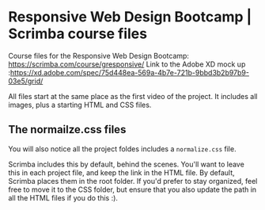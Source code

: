 # Responsive Web Design Bootcamp | Scrimba course files
Course files for the Responsive Web Design Bootcamp: https://scrimba.com/course/gresponsive/
Link to the Adobe XD mock up :https://xd.adobe.com/spec/75d448ea-569a-4b7e-721b-9bbd3b2b97b9-03e5/grid/

All files start at the same place as the first video of the project. It includes all images, plus a starting HTML and CSS files.

## The normailze.css files
You will also notice all the project foldes includes a `normalize.css` file. 

Scrimba includes this by default, behind the scenes. You'll want to leave this in each project file, and keep the link in the HTML file.
By default, Scrimba places them in the root folder. If you'd prefer to stay organized, feel free to move it to the CSS folder, but ensure that you also update the path in all the HTML files if you do this :).
